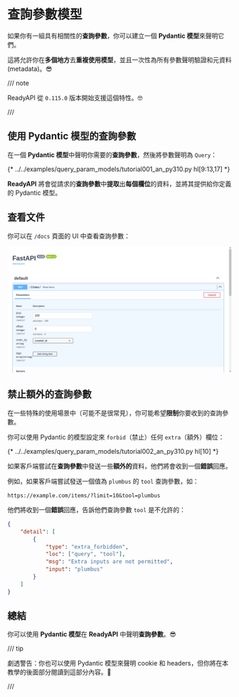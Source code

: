 # 查詢參數模型

如果你有一組具有相關性的**查詢參數**，你可以建立一個 **Pydantic 模型**來聲明它們。

這將允許你在**多個地方**去**重複使用模型**，並且一次性為所有參數聲明驗證和元資料 (metadata)。😎

/// note

ReadyAPI 從 `0.115.0` 版本開始支援這個特性。🤓

///

## 使用 Pydantic 模型的查詢參數

在一個 **Pydantic 模型**中聲明你需要的**查詢參數**，然後將參數聲明為 `Query`：

{* ../../examples/query_param_models/tutorial001_an_py310.py hl[9:13,17] *}

**ReadyAPI** 將會從請求的**查詢參數**中**提取**出**每個欄位**的資料，並將其提供給你定義的 Pydantic 模型。

## 查看文件

你可以在 `/docs` 頁面的 UI 中查看查詢參數：

<div class="screenshot">
<img src="/img/tutorial/query-param-models/image01.png">
</div>

## 禁止額外的查詢參數

在一些特殊的使用場景中（可能不是很常見），你可能希望**限制**你要收到的查詢參數。

你可以使用 Pydantic 的模型設定來 `forbid`（禁止）任何 `extra`（額外）欄位：

{* ../../examples/query_param_models/tutorial002_an_py310.py hl[10] *}

如果客戶端嘗試在**查詢參數**中發送一些**額外的**資料，他們將會收到一個**錯誤**回應。

例如，如果客戶端嘗試發送一個值為 `plumbus` 的 `tool` 查詢參數，如：

```http
https://example.com/items/?limit=10&tool=plumbus
```

他們將收到一個**錯誤**回應，告訴他們查詢參數 `tool` 是不允許的：

```json
{
    "detail": [
        {
            "type": "extra_forbidden",
            "loc": ["query", "tool"],
            "msg": "Extra inputs are not permitted",
            "input": "plumbus"
        }
    ]
}
```

## 總結

你可以使用 **Pydantic 模型**在 **ReadyAPI** 中聲明**查詢參數**。😎

/// tip

劇透警告：你也可以使用 Pydantic 模型來聲明 cookie 和 headers，但你將在本教學的後面部分閱讀到這部分內容。🤫

///
